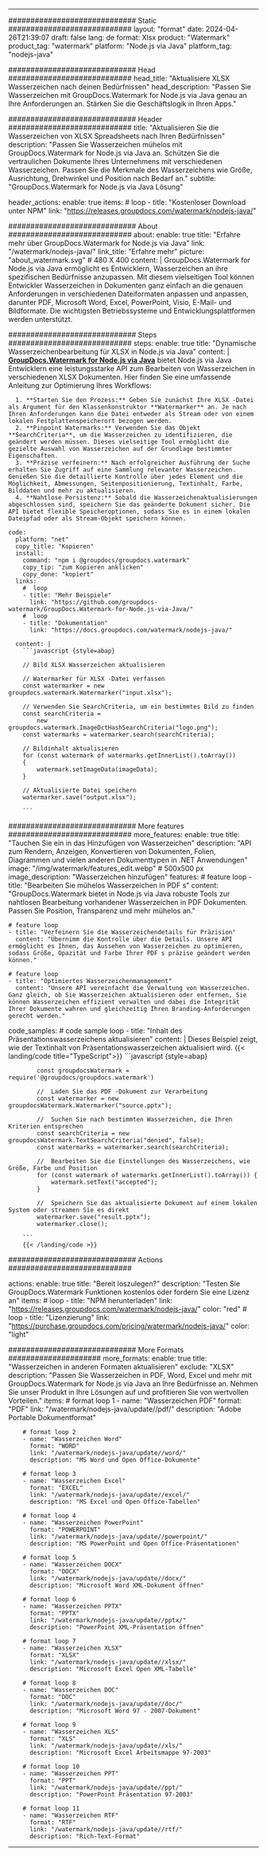 
---
############################# Static ############################
layout: "format"
date:  2024-04-26T21:39:07
draft: false
lang: de
format: Xlsx
product: "Watermark"
product_tag: "watermark"
platform: "Node.js via Java"
platform_tag: "nodejs-java"

############################# Head ############################
head_title: "Aktualisiere XLSX Wasserzeichen nach deinen Bedürfnissen"
head_description: "Passen Sie Wasserzeichen mit GroupDocs.Watermark for Node.js via Java genau an Ihre Anforderungen an. Stärken Sie die Geschäftslogik in Ihren Apps."

############################# Header ############################
title: "Aktualisieren Sie die Wasserzeichen von XLSX Spreadsheets nach Ihren Bedürfnissen" 
description: "Passen Sie Wasserzeichen mühelos mit GroupDocs.Watermark for Node.js via Java an. Schützen Sie die vertraulichen Dokumente Ihres Unternehmens mit verschiedenen Wasserzeichen. Passen Sie die Merkmale des Wasserzeichens wie Größe, Ausrichtung, Drehwinkel und Position nach Bedarf an."
subtitle: "GroupDocs.Watermark for Node.js via Java Lösung" 

header_actions:
  enable: true
  items:
    #  loop
    - title: "Kostenloser Download unter NPM"
      link: "https://releases.groupdocs.com/watermark/nodejs-java/"
      
############################# About ############################
about:
    enable: true
    title: "Erfahre mehr über GroupDocs.Watermark for Node.js via Java"
    link: "/watermark/nodejs-java/"
    link_title: "Erfahre mehr"
    picture: "about_watermark.svg" # 480 X 400
    content: |
       GroupDocs.Watermark for Node.js via Java ermöglicht es Entwicklern, Wasserzeichen an ihre spezifischen Bedürfnisse anzupassen. Mit diesem vielseitigen Tool können Entwickler Wasserzeichen in Dokumenten ganz einfach an die genauen Anforderungen in verschiedenen Dateiformaten anpassen und anpassen, darunter PDF, Microsoft Word, Excel, PowerPoint, Visio, E-Mail- und Bildformate. Die wichtigsten Betriebssysteme und Entwicklungsplattformen werden unterstützt.

############################# Steps ############################
steps:
    enable: true
    title: "Dynamische Wasserzeichenbearbeitung für XLSX in Node.js via Java"
    content: |
      **[GroupDocs.Watermark for Node.js via Java](https://products.groupdocs.com/watermark/nodejs-java/)** bietet Node.js via Java Entwicklern eine leistungsstarke API zum Bearbeiten von Wasserzeichen in verschiedenen XLSX Dokumenten. Hier finden Sie eine umfassende Anleitung zur Optimierung Ihres Workflows:
      
      1. **Starten Sie den Prozess:** Geben Sie zunächst Ihre XLSX -Datei als Argument für den Klassenkonstruktor **Watermarker** an. Je nach Ihren Anforderungen kann die Datei entweder als Stream oder von einem lokalen Festplattenspeicherort bezogen werden.
      2. **Pinpoint Watermarks:** Verwenden Sie das Objekt **SearchCriteria**, um die Wasserzeichen zu identifizieren, die geändert werden müssen. Dieses vielseitige Tool ermöglicht die gezielte Auswahl von Wasserzeichen auf der Grundlage bestimmter Eigenschaften.
      3. **Präzise verfeinern:** Nach erfolgreicher Ausführung der Suche erhalten Sie Zugriff auf eine Sammlung relevanter Wasserzeichen. Genießen Sie die detaillierte Kontrolle über jedes Element und die Möglichkeit, Abmessungen, Seitenpositionierung, Textinhalt, Farbe, Bilddaten und mehr zu aktualisieren.
      4. **Nahtlose Persistenz:** Sobald die Wasserzeichenaktualisierungen abgeschlossen sind, speichern Sie das geänderte Dokument sicher. Die API bietet flexible Speicheroptionen, sodass Sie es in einem lokalen Dateipfad oder als Stream-Objekt speichern können.
   
    code:
      platform: "net"
      copy_title: "Kopieren"
      install:
        command: "npm i @groupdocs/groupdocs.watermark"
        copy_tip: "zum Kopieren anklicken"
        copy_done: "kopiert"
      links:
        #  loop
        - title: "Mehr Beispiele"
          link: "https://github.com/groupdocs-watermark/GroupDocs.Watermark-for-Node.js-via-Java/"
        #  loop
        - title: "Dokumentation"
          link: "https://docs.groupdocs.com/watermark/nodejs-java/"
          
      content: |
        ```javascript {style=abap}

        // Bild XLSX Wasserzeichen aktualisieren

        // Watermarker für XLSX -Datei verfassen
        const watermarker = new groupdocs.watermark.Watermarker("input.xlsx");

        // Verwenden Sie SearchCriteria, um ein bestimmtes Bild zu finden
        const searchCriteria = 
            new groupdocs.watermark.ImageDctHashSearchCriteria("logo.png");
        const watermarks = watermarker.search(searchCriteria);
        
        // Bildinhalt aktualisieren
        for (const watermark of watermarks.getInnerList().toArray())
        {
            watermark.setImageData(imageData);
        }

        // Aktualisierte Datei speichern
        watermarker.save("output.xlsx");
        
        ```            

############################# More features ############################
more_features:
  enable: true
  title: "Tauchen Sie ein in das Hinzufügen von Wasserzeichen"
  description: "API zum Rendern, Anzeigen, Konvertieren von Dokumenten, Folien, Diagrammen und vielen anderen Dokumenttypen in .NET Anwendungen"
  image: "/img/watermark/features_edit.webp" # 500x500 px
  image_description: "Wasserzeichen hinzufügen"
  features:
    # feature loop
    - title: "Bearbeiten Sie mühelos Wasserzeichen in PDF s"
      content: "GroupDocs.Watermark bietet in Node.js via Java robuste Tools zur nahtlosen Bearbeitung vorhandener Wasserzeichen in PDF Dokumenten. Passen Sie Position, Transparenz und mehr mühelos an."

    # feature loop
    - title: "Verfeinern Sie die Wasserzeichendetails für Präzision"
      content: "Übernimm die Kontrolle über die Details. Unsere API ermöglicht es Ihnen, das Aussehen von Wasserzeichen zu optimieren, sodass Größe, Opazität und Farbe Ihrer PDF s präzise geändert werden können."

    # feature loop
    - title: "Optimiertes Wasserzeichenmanagement"
      content: "Unsere API vereinfacht die Verwaltung von Wasserzeichen. Ganz gleich, ob Sie Wasserzeichen aktualisieren oder entfernen, Sie können Wasserzeichen effizient verwalten und dabei die Integrität Ihrer Dokumente wahren und gleichzeitig Ihren Branding-Anforderungen gerecht werden."
      
  code_samples:
    # code sample loop
    - title: "Inhalt des Präsentationswasserzeichens aktualisieren"
      content: |
        Dieses Beispiel zeigt, wie der Textinhalt von Präsentationswasserzeichen aktualisiert wird.
        {{< landing/code title="TypeScript">}}
        ```javascript {style=abap}
        
            const groupdocsWatermark = require('@groupdocs/groupdocs.watermark')

            //  Laden Sie das PDF -Dokument zur Verarbeitung
            const watermarker = new groupdocsWatermark.Watermarker("source.pptx");

            //  Suchen Sie nach bestimmten Wasserzeichen, die Ihren Kriterien entsprechen
            const searchCriteria = new groupdocsWatermark.TextSearchCriteria("denied", false);
            const watermarks = watermarker.search(searchCriteria);
  
            //  Bearbeiten Sie die Einstellungen des Wasserzeichens, wie Größe, Farbe und Position
            for (const watermark of watermarks.getInnerList().toArray()) {
                watermark.setText("accepted");
            }

            //  Speichern Sie das aktualisierte Dokument auf einem lokalen System oder streamen Sie es direkt
            watermarker.save("result.pptx");
            watermarker.close();

        ```
        {{< /landing/code >}}


############################# Actions ############################

actions:
  enable: true
  title: "Bereit loszulegen?"
  description: "Testen Sie GroupDocs.Watermark Funktionen kostenlos oder fordern Sie eine Lizenz an"
  items:
    #  loop
    - title: "NPM herunterladen"
      link: "https://releases.groupdocs.com/watermark/nodejs-java/"
      color: "red"
        #  loop
    - title: "Lizenzierung"
      link: "https://purchase.groupdocs.com/pricing/watermark/nodejs-java/"
      color: "light"


############################# More Formats #####################
more_formats:
    enable: true
    title: "Wasserzeichen in anderen Formaten aktualisieren"
    exclude: "XLSX"
    description: "Passen Sie Wasserzeichen in PDF, Word, Excel und mehr mit GroupDocs.Watermark for Node.js via Java an Ihre Bedürfnisse an. Nehmen Sie unser Produkt in Ihre Lösungen auf und profitieren Sie von wertvollen Vorteilen."
    items: 
        # format loop 1
        - name: "Wasserzeichen PDF"
          format: "PDF"
          link: "/watermark/nodejs-java/update//pdf/"
          description: "Adobe Portable Dokumentformat"

        # format loop 2
        - name: "Wasserzeichen Word"
          format: "WORD"
          link: "/watermark/nodejs-java/update//word/"
          description: "MS Word und Open Office-Dokumente"
          
        # format loop 3
        - name: "Wasserzeichen Excel"
          format: "EXCEL"
          link: "/watermark/nodejs-java/update//excel/"
          description: "MS Excel und Open Office-Tabellen"

        # format loop 4
        - name: "Wasserzeichen PowerPoint"
          format: "POWERPOINT"
          link: "/watermark/nodejs-java/update//powerpoint/"
          description: "MS PowerPoint und Open Office-Präsentationen"

        # format loop 5
        - name: "Wasserzeichen DOCX"
          format: "DOCX"
          link: "/watermark/nodejs-java/update//docx/"
          description: "Microsoft Word XML-Dokument öffnen"
          
        # format loop 6
        - name: "Wasserzeichen PPTX"
          format: "PPTX"
          link: "/watermark/nodejs-java/update//pptx/"
          description: "PowerPoint XML-Präsentation öffnen"
          
        # format loop 7
        - name: "Wasserzeichen XLSX"
          format: "XLSX"
          link: "/watermark/nodejs-java/update//xlsx/"
          description: "Microsoft Excel Open XML-Tabelle"

        # format loop 8
        - name: "Wasserzeichen DOC"
          format: "DOC"
          link: "/watermark/nodejs-java/update//doc/"
          description: "Microsoft Word 97 - 2007-Dokument"

        # format loop 9
        - name: "Wasserzeichen XLS"
          format: "XLS"
          link: "/watermark/nodejs-java/update//xls/"
          description: "Microsoft Excel Arbeitsmappe 97-2003"

        # format loop 10
        - name: "Wasserzeichen PPT"
          format: "PPT"
          link: "/watermark/nodejs-java/update//ppt/"
          description: "PowerPoint Präsentation 97-2003"

        # format loop 11
        - name: "Wasserzeichen RTF"
          format: "RTF"
          link: "/watermark/nodejs-java/update//rtf/"
          description: "Rich-Text-Format"

---